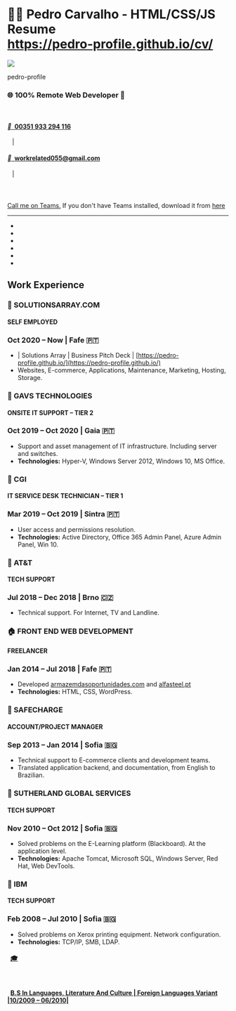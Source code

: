 # 👨‍💼 Pedro Carvalho - HTML/CSS/JS Resume <br> https://pedro-profile.github.io/cv/

[![](https://pedro-profile.github.io/assets/663.5KiB_Pedro-Carvalho.jpg)](https://pedro-profile.github.io/assets/663.5KiB_Pedro-Carvalho.jpg)


pedro-profile


### 🌐 100% Remote Web Developer 🙂

[](https://github.com/pedro-profile)  [](https://codepen.io/https://github.com/pedro-profile) [](https://www.linkedin.com/in/pedro-profile1/)

#### [__ 00351 933 294 116](tel:00351933294116)

  |  

#### [__ workrelated055@gmail.com](mailto:workrelated055@gmail.com)

  |

####   [](skype:live:skype.user.n.1?call)

[Call me on Teams.](skype:skype.user.n.1?call) If you don't have Teams installed, download it from [here](https://www.microsoft.com/en-us/microsoft-teams/download-app)

* * *

*   [](https://www.gnu.org/software/bash/)
*   [](https://www.postgresql.org/)
*   [](https://www.php.net/)
*   [](https://en.wikipedia.org/wiki/HTML)
*   [](https://en.wikipedia.org/wiki/CSS)
*   [](https://en.wikipedia.org/wiki/JavaScript)

Work Experience
---------------

### 🏢 SOLUTIONSARRAY.COM

#### SELF EMPLOYED

### Oct 2020 – Now | Fafe 🇵🇹

*   | Solutions Array | Business Pitch Deck | [https://pedro-profile.github.io/](https://pedro-profile.github.io/)
*   Websites, E-commerce, Applications, Maintenance, Marketing, Hosting, Storage.

### 🏢 GAVS TECHNOLOGIES

#### ONSITE IT SUPPORT – TIER 2

### Oct 2019 – Oct 2020 | Gaia 🇵🇹

*   Support and asset management of IT infrastructure. Including server and switches.
*   **Technologies:** Hyper-V, Windows Server 2012, Windows 10, MS Office.

### 🏢 CGI

#### IT SERVICE DESK TECHNICIAN – TIER 1

### Mar 2019 – Oct 2019 | Sintra 🇵🇹

*   User access and permissions resolution.
*   **Technologies:** Active Directory, Office 365 Admin Panel, Azure Admin Panel, Win 10.

### 🏢 AT&T

#### TECH SUPPORT

### Jul 2018 – Dec 2018 | Brno 🇨🇿

*   Technical support. For Internet, TV and Landline.

### 🏠 FRONT END WEB DEVELOPMENT

#### FREELANCER

### Jan 2014 – Jul 2018 | Fafe 🇵🇹

*   Developed [armazemdasoportunidades.com](http://armazemdasoportunidades.com/) and [alfasteel.pt](https://www.alfasteel.pt/)
*   **Technologies:** HTML, CSS, WordPress.

### 🏢 SAFECHARGE

#### ACCOUNT/PROJECT MANAGER

### Sep 2013 – Jan 2014 | Sofia 🇧🇬

*   Technical support to E-commerce clients and development teams.
*   Translated application backend, and documentation, from English to Brazilian.

### 🏢 SUTHERLAND GLOBAL SERVICES

#### TECH SUPPORT

### Nov 2010 – Oct 2012 | Sofia 🇧🇬

*   Solved problems on the E-Learning platform (Blackboard). At the application level.
*   **Technologies:** Apache Tomcat, Microsoft SQL, Windows Server, Red Hat, Web DevTools.

### 🏢 IBM

#### TECH SUPPORT

### Feb 2008 – Jul 2010 | Sofia 🇧🇬

*   Solved problems on Xerox printing equipment. Network configuration.
*   **Technologies:** TCP/IP, SMB, LDAP.

####  [🎓](https://mixed.solutionsarray.com/wp-content/uploads/2023/07/Cartao-Estudante-Universidade-Aberta.png)

 

####  [B.S In Languages, Literature And Culture | Foreign Languages Variant |10/2009 – 06/2010|](https://mixed.solutionsarray.com/wp-content/uploads/2023/07/Cartao-Estudante-Universidade-Aberta.png)
